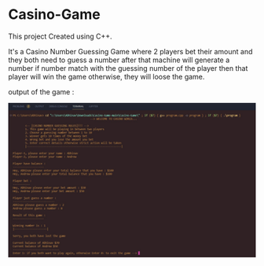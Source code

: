 # Casino-Game
This project Created using C++.

It's a Casino Number Guessing Game where 2 players bet their amount and they both need to guess a number after that machine will generate a number if number match with the guessing number of the player then that player will win the game otherwise, they will loose the game.

output of the game :

![output](https://github.com/Abhinav0115/Guess-the-Number-Game/blob/34498f41d9912ad2de379452765ae2b774385850/Output.jpg)
